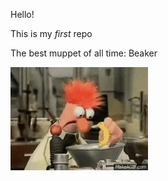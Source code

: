 Hello!

This is my *first* repo

The best muppet of all time: Beaker

![The best muppet of all time: Beaker](./beaker.gif)
